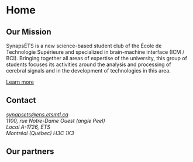 # Home

## Our Mission

SynapsÉTS is a new science-based student club of the École de Technologie Supérieure and specialized in brain-machine interface (ICM / BCI). Bringing together all areas of expertise of the university, this group of students focuses its activities around the analysis and processing of cerebral signals and in the development of technologies in this area.

[Learn more](/en/projects/)

## Contact
<address>
<a href="mailto:synapsets@ens.etsmtl.ca">synapsets@ens.etsmtl.ca</a><br>
1100, rue Notre-Dame Ouest (angle Peel)<br> 
Local A-1726, ÉTS<br>
Montréal (Québec) H3C 1K3<br>
</address>

## Our partners

<ShowListOfPartners/>
